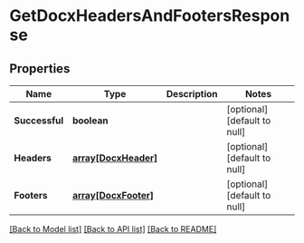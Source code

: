 # GetDocxHeadersAndFootersResponse

## Properties
Name | Type | Description | Notes
------------ | ------------- | ------------- | -------------
**Successful** | **boolean** |  | [optional] [default to null]
**Headers** | [**array[DocxHeader]**](DocxHeader.md) |  | [optional] [default to null]
**Footers** | [**array[DocxFooter]**](DocxFooter.md) |  | [optional] [default to null]

[[Back to Model list]](../README.md#documentation-for-models) [[Back to API list]](../README.md#documentation-for-api-endpoints) [[Back to README]](../README.md)


